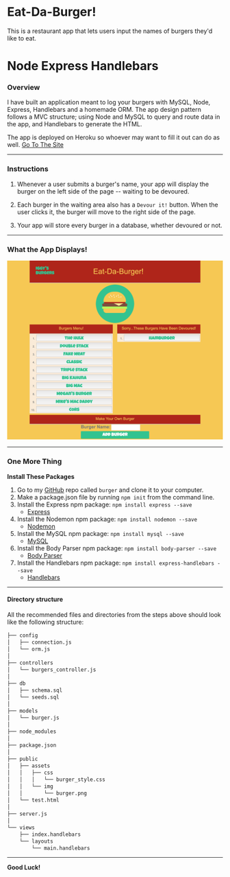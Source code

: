 # Eat-Da-Burger!
This is a restaurant app that lets users input the names of burgers they'd like to eat.

# Node Express Handlebars

### Overview

I have built an application meant to log your burgers with MySQL, Node, Express, Handlebars and a homemade ORM. The app design pattern follows a MVC structure; using Node and MySQL to query and route data in the app, and Handlebars to generate the HTML.

The app is deployed on Heroku so whoever may want to fill it out can do as well.
[Go To The Site](https://intense-reef-34889.herokuapp.com/ "FriendFind Heroku")
- - -
### Instructions

1. Whenever a user submits a burger's name, your app will display the burger on the left side of the page -- waiting to be devoured.

2. Each burger in the waiting area also has a `Devour it!` button. When the user clicks it, the burger will move to the right side of the page.

3. Your app will store every burger in a database, whether devoured or not.

- - -
### What the App Displays!
![Working App Gif](public/assets/images/app.png)
- - -
### One More Thing

**Install These Packages**
1. Go to my [GitHub](https://github.com/iggy788/burger) repo called `burger` and clone it to your computer.
2. Make a package.json file by running `npm init` from the command line.
3. Install the Express npm package: `npm install express --save`
   * [Express](https://www.npmjs.com/package/express)
4. Install the Nodemon npm package: `npm install nodemon --save`
   * [Nodemon](https://www.npmjs.com/package/nodemon)
5. Install the MySQL npm package: `npm install mysql --save`
   * [MySQL](https://www.npmjs.com/package/mysql)
6. Install the Body Parser npm package: `npm install body-parser --save`
   * [Body Parser](https://www.npmjs.com/package/body-parser)
7. Install the Handlebars npm package: `npm install express-handlebars --save`
   * [Handlebars](https://www.npmjs.com/package/express-handlebars)
- - -
#### Directory structure

All the recommended files and directories from the steps above should look like the following structure:

```
├── config
│   ├── connection.js
│   └── orm.js
│ 
├── controllers
│   └── burgers_controller.js
│
├── db
│   ├── schema.sql
│   └── seeds.sql
│
├── models
│   └── burger.js
│ 
├── node_modules
│ 
├── package.json
│
├── public
│   ├── assets
│   │   ├── css
│   │   │   └── burger_style.css
│   │   └── img
│   │       └── burger.png
│   └── test.html
│
├── server.js
│
└── views
    ├── index.handlebars
    └── layouts
        └── main.handlebars
```
- - -
**Good Luck!**